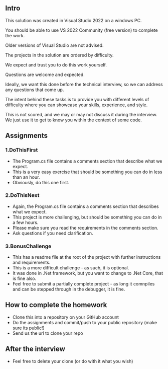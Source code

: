 ## Intro

This solution was created in Visual Studio 2022 on a windows PC.  

You should be able to use VS 2022 Community (free version) to complete the work.

Older versions of Visual Studio are not advised.

The projects in the solution are ordered by difficulty.

We expect and trust you to do this work yourself. 

Questions are welcome and expected.

Ideally, we want this done before the technical interview, so we can address any questions that come up.  

The intent behind these tasks is to provide you with different levels of difficulty where you can showcase your skills, experience, and style.

This is not scored, and we may or may not discuss it during the interview.  We just use it to get to know you within the context of some code.


## Assignments

### 1.DoThisFirst

- The Program.cs file contains a comments section that describe what we expect.
- This is a very easy exercise that should be something you can do in less than an hour.
- Obviously, do this one first.

### 2.DoThisNext
- Again, the Program.cs file contains a comments section that describes what we expect.
- This project is more challenging, but should be something you can do in a few hours.
- Please make sure you read the requirements in the comments section.
- Ask questions if you need clarification.

### 3.BonusChallenge
- This has a readme file at the root of the project with further instructions and requirements.  
- This is a more difficult challenge - as such, it is optional.
- It was done in .Net framework, but you want to change to .Net Core, that is fine also.
- Feel free to submit a partially complete project - as long it comnpiles and can be stepped through in the debugger, it is fine.



## How to complete the homework

- Clone this into a repository on your GitHub account
- Do the assignments and commit/push to your public repository (make sure its public!)
- Send us the url to clone your repo

## After the interview
- Feel free to delete your clone (or do with it what you wish)
